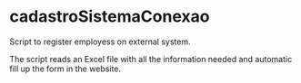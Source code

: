 # cadastroSistemaConexao
Script to register employess on external system.

The script reads an Excel file with all the information needed and automatic fill up the form in the website.
